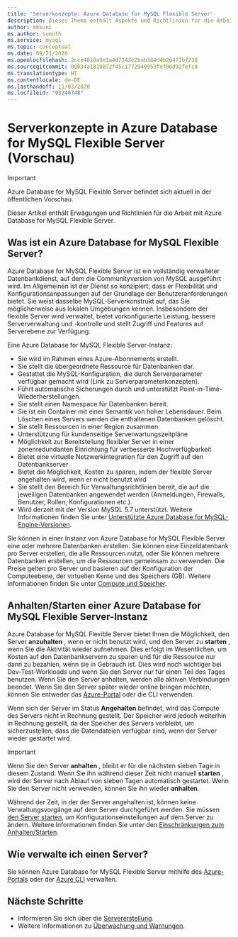 ```yaml
---
title: 'Serverkonzepte: Azure Database for MySQL Flexible Server'
description: Dieses Thema enthält Aspekte und Richtlinien für die Arbeit mit Azure Database for MySQL Flexible Server.
author: mksuni
ms.author: sumuth
ms.service: mysql
ms.topic: conceptual
ms.date: 09/21/2020
ms.openlocfilehash: 2cce4810a9e1a4d7143e2bab384d4b26471b7238
ms.sourcegitcommit: 80034a1819072f45c1772940953fef06d92fefc8
ms.translationtype: HT
ms.contentlocale: de-DE
ms.lasthandoff: 11/03/2020
ms.locfileid: "93240748"
---
```

# <a name="server-concepts-in-azure-database-for-mysql-flexible-server-preview"></a>Serverkonzepte in Azure Database for MySQL Flexible Server (Vorschau)

> [!IMPORTANT] 
> Azure Database for MySQL Flexible Server befindet sich aktuell in der öffentlichen Vorschau.

Dieser Artikel enthält Erwägungen und Richtlinien für die Arbeit mit Azure Database for MySQL Flexible Server.

## <a name="what-is-an-azure-database-for-mysql-flexible-server"></a>Was ist ein Azure Database for MySQL Flexible Server?

Azure Database for MySQL Flexible Server ist ein vollständig verwalteter Datenbankdienst, auf dem die Communityversion von MySQL ausgeführt wird. Im Allgemeinen ist der Dienst so konzipiert, dass er Flexibilität und Konfigurationsanpassungen auf der Grundlage der Benutzeranforderungen bietet. Sie weist dasselbe MySQL-Serverkonstrukt auf, das Sie möglicherweise aus lokalen Umgebungen kennen. Insbesondere der flexible Server wird verwaltet, bietet vorkonfigurierte Leistung, bessere Serververwaltung und -kontrolle und stellt Zugriff und Features auf Serverebene zur Verfügung.

Eine Azure Database for MySQL Flexible Server-Instanz:

- Sie wird im Rahmen eines Azure-Abonnements erstellt.
- Sie stellt die übergeordnete Ressource für Datenbanken dar.
- Gestattet die MySQL-Konfiguration, die durch Serverparameter verfügbar gemacht wird (Link zu Serverparameterkonzepten).
- Führt automatische Sicherungen durch und unterstützt Point-in-Time-Wiederherstellungen.
- Sie stellt einen Namespace für Datenbanken bereit.
- Sie ist ein Container mit einer Semantik von hoher Lebensdauer. Beim Löschen eines Servers werden die enthaltenen Datenbanken gelöscht.
- Sie stellt Ressourcen in einer Region zusammen.
- Unterstützung für kundenseitige Serverwartungszeitpläne
- Möglichkeit zur Bereitstellung flexibler Server in einer zonenredundanten Einrichtung für verbesserte Hochverfügbarkeit
- Bietet eine virtuelle Netzwerkintegration für den Zugriff auf den Datenbankserver
- Bietet die Möglichkeit, Kosten zu sparen, indem der flexible Server angehalten wird, wenn er nicht benutzt wird
- Sie stellt den Bereich für Verwaltungsrichtlinien bereit, die auf die jeweiligen Datenbanken angewendet werden (Anmeldungen, Firewalls, Benutzer, Rollen, Konfigurationen etc.).
- Wird derzeit mit der Version MySQL 5.7 unterstützt. Weitere Informationen finden Sie unter [Unterstützte Azure Database for MySQL-Engine-Versionen](./concepts-supported-versions.md).

Sie können in einer Instanz von Azure Database for MySQL Flexible Server eine oder mehrere Datenbanken erstellen. Sie können eine Einzeldatenbank pro Server erstellen, die alle Ressourcen nutzt, oder Sie können mehrere Datenbanken erstellen, um die Ressourcen gemeinsam zu verwenden. Die Preise gelten pro Server und basieren auf der Konfiguration der Computeebene, der virtuellen Kerne und des Speichers (GB). Weitere Informationen finden Sie unter [Compute und Speicher](./concepts-compute-storage.md).

## <a name="stopstart-an-azure-database-for-mysql-flexible-server"></a>Anhalten/Starten einer Azure Database for MySQL Flexible Server-Instanz

Azure Database for MySQL Flexible Server bietet Ihnen die Möglichkeit, den Server **anzuhalten** , wenn er nicht benutzt wird, und den Server zu **starten** , wenn Sie die Aktivität wieder aufnehmen. Dies erfolgt im Wesentlichen, um Kosten auf den Datenbankservern zu sparen und für die Ressource nur dann zu bezahlen, wenn sie in Gebrauch ist. Dies wird noch wichtiger bei Dev-Test-Workloads und wenn Sie den Server nur für einen Teil des Tages benutzen. Wenn Sie den Server anhalten, werden alle aktiven Verbindungen beendet. Wenn Sie den Server später wieder online bringen möchten, können Sie entweder das [Azure-Portal](how-to-stop-start-server-portal.md) oder die CLI verwenden.

Wenn sich der Server im Status **Angehalten** befindet, wird das Compute des Servers nicht in Rechnung gestellt. Der Speicher wird jedoch weiterhin in Rechnung gestellt, da der Speicher des Servers verbleibt, um sicherzustellen, dass die Datendateien verfügbar sind, wenn der Server wieder gestartet wird.

> [!IMPORTANT]
> Wenn Sie den Server **anhalten** , bleibt er für die nächsten sieben Tage in diesem Zustand. Wenn Sie ihn während dieser Zeit nicht manuell **starten** , wird der Server nach Ablauf von sieben Tagen automatisch gestartet. Wenn Sie den Server nicht verwenden, können Sie ihn wieder **anhalten**.

Während der Zeit, in der der Server angehalten ist, können keine Verwaltungsvorgänge auf dem Server durchgeführt werden. Sie müssen [den Server starten](how-to-stop-start-server-portal.md), um Konfigurationseinstellungen auf dem Server zu ändern. Weitere Informationen finden Sie unter den [Einschränkungen zum Anhalten/Starten](./concepts-limitations.md#stopstart-operation).

## <a name="how-do-i-manage-a-server"></a>Wie verwalte ich einen Server?

Sie können Azure Database for MySQL Flexible Server mithilfe des [Azure-Portals](./quickstart-create-server-portal.md) oder der [Azure CLI](./quickstart-create-server-cli.md) verwalten.

## <a name="next-steps"></a>Nächste Schritte

-   Informieren Sie sich über die [Servererstellung](./quickstart-create-server-portal.md).
-   Weitere Informationen zu [Überwachung und Warnungen](./how-to-alert-on-metric.md).

